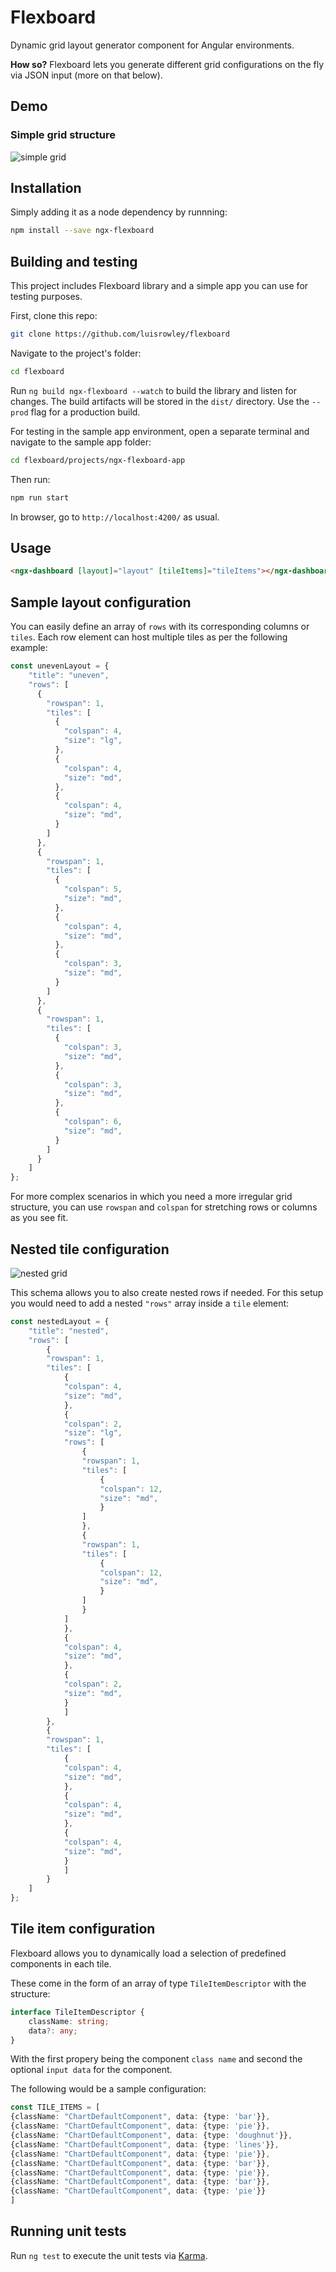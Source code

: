 # Flexboard

Dynamic grid layout generator component for Angular environments.

**How so?** Flexboard lets you generate different grid configurations on the fly via JSON input (more on that below).

## Demo

### Simple grid structure

![simple grid](projects/ngx-flexboard-app/src/assets/Flexboard-demo-beta-2.png)

## Installation

Simply adding it as a node dependency by runnning:

```bash
npm install --save ngx-flexboard
```

## Building and testing

This project includes Flexboard library and a simple app you can use for testing purposes. 

First, clone this repo:

```bash
git clone https://github.com/luisrowley/flexboard
```

Navigate to the project's folder:

```bash
cd flexboard
```

Run `ng build ngx-flexboard --watch` to build the library and listen for changes. The build artifacts will be stored in the `dist/` directory. Use the `--prod` flag for a production build.

For testing in the sample app environment, open a separate terminal and navigate to the sample app folder:

```bash
cd flexboard/projects/ngx-flexboard-app
```

Then run:

```bash
npm run start
```

In browser, go to `http://localhost:4200/` as usual.

## Usage

```html
<ngx-dashboard [layout]="layout" [tileItems]="tileItems"></ngx-dashboard>
```

## Sample layout configuration

You can easily define an array of `rows` with its corresponding columns or `tiles`. Each row element can host multiple tiles as per the following example:

```typescript
const unevenLayout = {
    "title": "uneven",
    "rows": [
      {
        "rowspan": 1,
        "tiles": [
          {
            "colspan": 4,
            "size": "lg",
          },
          {
            "colspan": 4,
            "size": "md",
          },
          {
            "colspan": 4,
            "size": "md",
          }
        ]
      },
      {
        "rowspan": 1,
        "tiles": [
          {
            "colspan": 5,
            "size": "md",
          },
          {
            "colspan": 4,
            "size": "md",
          },
          {
            "colspan": 3,
            "size": "md",
          }
        ]
      },
      {
        "rowspan": 1,
        "tiles": [
          {
            "colspan": 3,
            "size": "md",
          },
          {
            "colspan": 3,
            "size": "md",
          },
          {
            "colspan": 6,
            "size": "md",
          }
        ]
      }
    ]
};
```

For more complex scenarios in which you need a more irregular grid structure, you can use `rowspan` and `colspan` for stretching rows or columns as you see fit.


## Nested tile configuration

![nested grid](projects/ngx-flexboard-app/src/assets/Flexboard-demo-beta-3.png)

This schema allows you to also create nested rows if needed. For this setup you would need to add a nested `"rows"` array inside a `tile` element:

```typescript
const nestedLayout = {
    "title": "nested",
    "rows": [
        {
        "rowspan": 1,
        "tiles": [
            {
            "colspan": 4,
            "size": "md",
            },
            {
            "colspan": 2,
            "size": "lg",
            "rows": [
                {
                "rowspan": 1,
                "tiles": [
                    {
                    "colspan": 12,
                    "size": "md",
                    }
                ]
                },
                {
                "rowspan": 1,
                "tiles": [
                    {
                    "colspan": 12,
                    "size": "md",
                    }
                ]
                }
            ]
            },
            {
            "colspan": 4,
            "size": "md",
            },
            {
            "colspan": 2,
            "size": "md",
            }
            ]
        },
        {
        "rowspan": 1,
        "tiles": [
            {
            "colspan": 4,
            "size": "md",
            },
            {
            "colspan": 4,
            "size": "md",
            },
            {
            "colspan": 4,
            "size": "md",
            }
            ]
        }
    ]
};
```

## Tile item configuration

Flexboard allows you to dynamically load a selection of predefined components in each tile.

These come in the form of an array of type `TileItemDescriptor` with the structure:

```typescript
interface TileItemDescriptor {
    className: string;
    data?: any;
}
```

With the first propery being the component `class name` and second the optional `input data` for the component.

The following would be a sample configuration:

```typescript
const TILE_ITEMS = [
{className: "ChartDefaultComponent", data: {type: 'bar'}},
{className: "ChartDefaultComponent", data: {type: 'pie'}},
{className: "ChartDefaultComponent", data: {type: 'doughnut'}},
{className: "ChartDefaultComponent", data: {type: 'lines'}},
{className: "ChartDefaultComponent", data: {type: 'pie'}},
{className: "ChartDefaultComponent", data: {type: 'bar'}},
{className: "ChartDefaultComponent", data: {type: 'pie'}},
{className: "ChartDefaultComponent", data: {type: 'bar'}},
{className: "ChartDefaultComponent", data: {type: 'pie'}}
]
```

## Running unit tests

Run `ng test` to execute the unit tests via [Karma](https://karma-runner.github.io).



